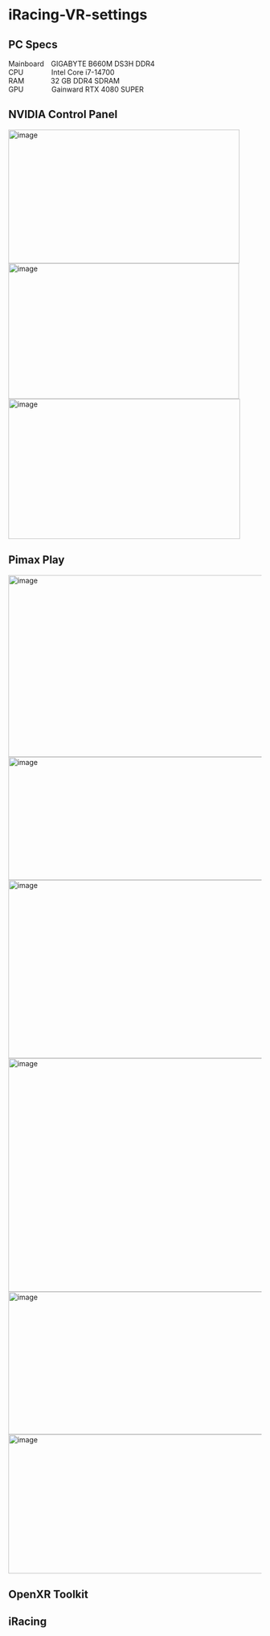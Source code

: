 # iRacing-VR-settings
## PC Specs
Mainboard&emsp;GIGABYTE B660M DS3H DDR4  
CPU&emsp;&emsp;&emsp;&emsp;Intel Core i7-14700  
RAM&emsp;&emsp;&emsp;&ensp;&nbsp;32 GB DDR4 SDRAM  
GPU&emsp;&emsp;&emsp;&emsp;Gainward RTX 4080 SUPER  

## NVIDIA Control Panel
<img width="460" height="266" alt="image" src="https://github.com/user-attachments/assets/7bcad82c-0195-4fb4-a460-7b3dfb64d94a" />
<img width="459" height="270" alt="image" src="https://github.com/user-attachments/assets/d15eb583-c0b3-478d-bc91-fb914992a837" />
<img width="461" height="279" alt="image" src="https://github.com/user-attachments/assets/0116a883-028e-4732-9847-66a65a86763d" />

## Pimax Play
<img width="659" height="362" alt="image" src="https://github.com/user-attachments/assets/b0a40a67-d182-4cc7-b398-06012d2db5b9" />
<img width="666" height="245" alt="image" src="https://github.com/user-attachments/assets/4995f160-38a6-4128-87ae-5953c26857fe" />
<img width="665" height="355" alt="image" src="https://github.com/user-attachments/assets/b05cefb6-96bf-4e6d-ba99-f2aed1f63c29" />
<img width="667" height="465" alt="image" src="https://github.com/user-attachments/assets/01ea163c-5b5c-4c23-917f-2cd099499bc2" />
<img width="600" height="284" alt="image" src="https://github.com/user-attachments/assets/1659e479-9376-4ad8-bdb2-ae9f42ce635f" />
<img width="595" height="277" alt="image" src="https://github.com/user-attachments/assets/fbcb205d-ae39-491e-9dbf-97f514a83ded" />

## OpenXR Toolkit

## iRacing
